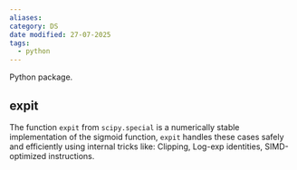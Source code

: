 ```yaml
---
aliases: 
category: DS
date modified: 27-07-2025
tags:
  - python
---
```

Python package.
## expit

The function `expit` from `scipy.special` is a numerically stable implementation of the sigmoid function, `expit` handles these cases safely and efficiently using internal tricks like: Clipping, Log-exp identities, SIMD-optimized instructions.
